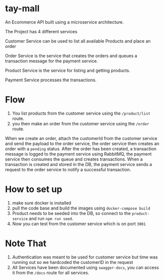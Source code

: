 # tay-mall
An Ecommerce API built using a microservice architecture.


The Project has 4 different services

Customer Service can be used to list all available Products and place an order

Order Service is the service that creates the orders and queues a transaction message for
the payment service.

Product Service is the service for listing and getting products.

Payment Service processes the transactions.

# Flow

1. You list products from the customer service using the `/product/list` route.
2. you then make an order from the customer service using the `/order` route.

When we create an order, attach the customerId from the customer service and send the payload to the order service,
the order service then creates an order with a `pending` status. After the order has been created, a transaction message is logged
to the payment service using RabbitMQ, the payment service then consumes the queue and creates transactions. When a transaction is created
and stored in the DB, the payment service sends a request to the order service to notify a successful transaction.

# How to set up
1. make sure docker is installed
2. pull the code base and build the images using `docker-compose build`
3. Product needs to be seeded into the DB, so connect to the `product-service` and run `npm run seed`.
4. Now you can test from the customer service which is on port `3001`

# Note That

1. Authentication was meant to be used for customer service but time was running out so we hardcoded the customerID in the request
2. All Services have been documented using `swagger-docs`, you can access it from the `/docs` route for all services.

